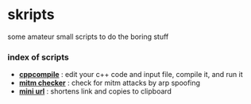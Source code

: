 # skripts

some amateur small scripts to do the boring stuff

### index of scripts

* [**cppcompile**](https://github.com/lordlabuckdas/skripts/tree/master/cppcompile) : edit your c++ code and input file, compile it, and run it
* [**mitm checker**](https://github.com/lordlabuckdas/skripts/tree/master/mitmchecker) : check for mitm attacks by arp spoofing
* [**mini url**](https://github.com/lordlabuckdas/skripts/tree/master/miniurl) : shortens link and copies to clipboard